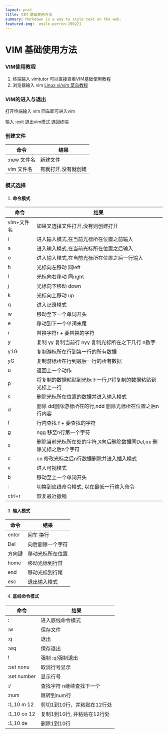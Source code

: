 ```yaml
---
layout: post
title: VIM 基础使用方法
summary: Markdown is a way to style text on the web.
featured-img:  emile-perron-190221
---
```

# VIM 基础使用方法

### VIM使用教程

1. 终端输入 vimtutor 可以直接查看VIＭ基础使用教程
2. 浏览器输入 vim [Linux vi/*vim*  菜鸟教程](https://www.runoob.com/linux/linux-vim.html)

### VIM的进入与退出

打开终端输入 vim 回车即可进入vim

输入 :exit 退出vim模式 退回终端

### 创建文件

命令 |  结果 
 ---- | ---- 
 :new 文件名|新建文件
 vim 文件名|有就打开,没有就创建


### 模式选择

1. #### 命令模式

命令 |  结果 
 ---- | ---- 
  vim+文件名|如果又选择文件打开,没有则创建打开
  i|进入输入模式,在当前光标所在位置之前输入
  a|进入输入模式,在当前光标所在位置之后输入
  o|进入输入模式,在当前光标所在位置之后一行输入
  h|光标向左移动 同left
  l|光标向右移动 同right
  j|光标向下移动 down
  k|光标向上移动 up
  q|进入记录模式
  w|移动至下一个单词开头
  e|移动到下一个单词末尾
  r|替换字符r + 要替换的字符
  y|复制 yy 复制当前行  nyy 复制光标所在之下几行 n数字
  y1G|复制游标所在行到第一行的所有数据
  yG|复制游标所在行到最后一行的所有数据
  u|返回上一个动作
  p|将复制的数据粘贴到光标下一行,P将复制的数据粘贴到光标上一行
  s|删除光标所在位置的数据并进入输入模式
  d|删除  dd删除游标所在的行,ndd 删除光标所在位置之后n行内容
  f|行内查找 f + 要查找的字符
  g| ngg 移至n行第一个字符 
  x|删除当前光标所在处的字符,X向后删除数据同Del,nx 删除光标之后n个字符
  c|cn 修改光标之后n行数据删除并进入插入模式
  v|进入可视模式
  b|移动至上一个单词开头
  :|切换到底线命令模式, 以在最低一行输入命令
  ctrl+r|恢复最近撤销

3. #### 输入模式

命令 |  结果 
 ---- | ---- 
 enter|回车 换行
 Del|向后删除一个字符
 方向键|移动光标所在位置
 home|移动光标到行首
 end|移动光标到行尾
 esc|退出输入模式

4. #### 底线命令模式

命令 |  结果 
 ---- | ---- 
:|进入底线命令模式
:w|保存文件
:q|退出
:wq|保存退出
!|强制   :q!强制退出
:set nonu|取消行号显示
:set number|显示行号
:/|查找字符   n继续查找下一个
:num|跳转到num行
:1,10 m 12| 剪切1到10行，并粘贴在12行处
:1,10 co 12|复制1到10行,	并粘贴在12行处
:1,10 de|删除1到10行

